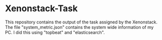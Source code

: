 # Xenonstack-Task
This repository contains the output of the task assigned by the Xenonstack. The file "system_metric.json" contains the system wide information of my PC. I did this using "topbeat" and "elasticsearch".
